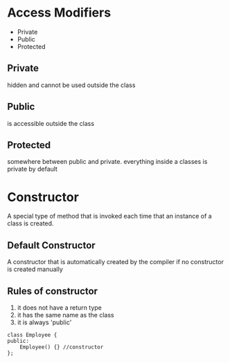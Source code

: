 # Access Modifiers

- Private
- Public
- Protected

## Private
hidden and cannot be used outside the class

## Public
is accessible outside the class

## Protected
somewhere between public and private. everything inside a classes is private by default


# Constructor

A special type of method that is invoked  each time that an instance of a class is created.

## Default Constructor
A constructor that is automatically created by the compiler if no constructor is created manually

## Rules of constructor
1. it does not have a return type
2. it has the same name as the class
3. it is always 'public'

```
class Employee {
public:
    Employee() {} //constructor
};
```